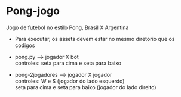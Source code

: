 # Pong-jogo

Jogo de futebol no estilo Pong, Brasil X Argentina

- Para executar, os assets devem estar no mesmo diretorio que os codigos
- pong.py --> jogador X bot<br>
controles: seta para cima e seta para baixo

- pong-2jogadores --> jogador X jogador<br> 
controles: W e S (jogador do lado esquerdo)<br>
          seta para cima e seta para baixo (jogador do lado direito)
